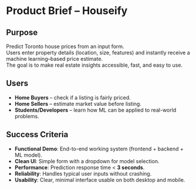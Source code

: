 # Product Brief – Houseify

## Purpose  
Predict Toronto house prices from an input form.  
Users enter property details (location, size, features) and instantly receive a machine learning–based price estimate.  
The goal is to make real estate insights accessible, fast, and easy to use.

## Users  
- **Home Buyers** – check if a listing is fairly priced.  
- **Home Sellers** – estimate market value before listing.  
- **Students/Developers** – learn how ML can be applied to real-world problems.  

## Success Criteria  
- **Functional Demo**: End-to-end working system (frontend + backend + ML model).  
- **Clean UI**: Simple form with a dropdown for model selection.  
- **Performance**: Prediction response time < **3 seconds**.  
- **Reliability**: Handles typical user inputs without crashing.  
- **Usability**: Clear, minimal interface usable on both desktop and mobile.  

